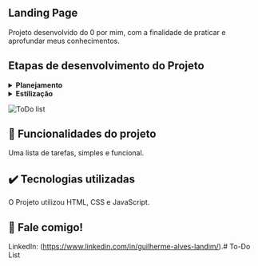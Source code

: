 ## Landing Page

Projeto desenvolvido do 0 por mim, com a finalidade de praticar e aprofundar meus conhecimentos.

## Etapas de desenvolvimento do Projeto

<details>
 <summary><b>Planejamento</b></summary>
   Inicialmente, estruturei os elementos da página, aplicando o Flex Box no posicionamento desses elementos. Após as etapas de estruturação da página, posicionamento e estilização, foquei em adicionar funcionalidade aos botões.
</details>

<details>
  <summary><b>Estilização</b></summary>
    Após a estruturação, finalizei o site, adicionando Cores e estilizando Textos e Bordas.
</details>

![ToDo list](https://user-images.githubusercontent.com/79064185/216429509-edb4f848-005e-48ed-8a70-6d005d34ee5e.png)

## 🔨 Funcionalidades do projeto

Uma lista de tarefas, simples e funcional.

## ✔️ Tecnologias utilizadas

O Projeto utilizou HTML, CSS e JavaScript.

## 💭 Fale comigo!

LinkedIn: (https://www.linkedin.com/in/guilherme-alves-landim/).# To-Do List
 
